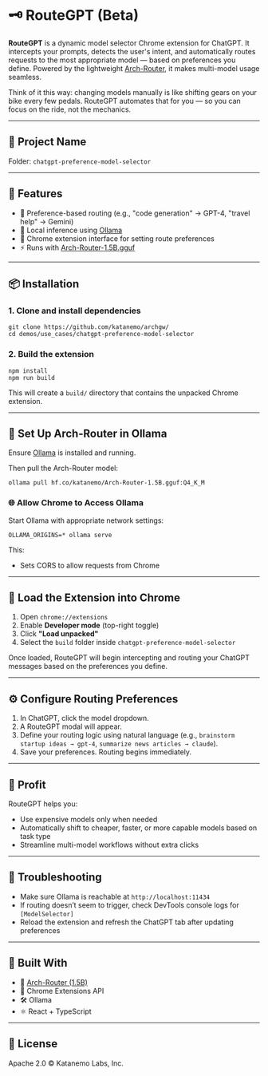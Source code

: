 # 🗝️ RouteGPT (Beta)

**RouteGPT** is a dynamic model selector Chrome extension for ChatGPT. It intercepts your prompts, detects the user's intent, and automatically routes requests to the most appropriate model — based on preferences you define. Powered by the lightweight [Arch-Router](https://huggingface.co/katanemo/Arch-Router-1.5B.gguf), it makes multi-model usage seamless.

Think of it this way: changing models manually is like shifting gears on your bike every few pedals. RouteGPT automates that for you — so you can focus on the ride, not the mechanics.

---

## 📁 Project Name

Folder: `chatgpt-preference-model-selector`

---

## 🚀 Features

* 🧠 Preference-based routing (e.g., "code generation" → GPT-4, "travel help" → Gemini)
* 🤖 Local inference using [Ollama](https://ollama.com)
* 📙 Chrome extension interface for setting route preferences
* ⚡ Runs with [Arch-Router-1.5B.gguf](https://huggingface.co/katanemo/Arch-Router-1.5B.gguf)

---

## 📦 Installation

### 1. Clone and install dependencies

```
git clone https://github.com/katanemo/archgw/
cd demos/use_cases/chatgpt-preference-model-selector
```

### 2. Build the extension

```
npm install
npm run build
```

This will create a `build/` directory that contains the unpacked Chrome extension.

---

## 🧠 Set Up Arch-Router in Ollama

Ensure [Ollama](https://ollama.com/download) is installed and running.

Then pull the Arch-Router model:

```
ollama pull hf.co/katanemo/Arch-Router-1.5B.gguf:Q4_K_M
```

### 🌐 Allow Chrome to Access Ollama

Start Ollama with appropriate network settings:

```
OLLAMA_ORIGINS=* ollama serve
```

This:
* Sets CORS to allow requests from Chrome

---

## 📩 Load the Extension into Chrome

1. Open `chrome://extensions`
2. Enable **Developer mode** (top-right toggle)
3. Click **"Load unpacked"**
4. Select the `build` folder inside `chatgpt-preference-model-selector`

Once loaded, RouteGPT will begin intercepting and routing your ChatGPT messages based on the preferences you define.

---

## ⚙️ Configure Routing Preferences

1. In ChatGPT, click the model dropdown.
2. A RouteGPT modal will appear.
3. Define your routing logic using natural language (e.g., `brainstorm startup ideas → gpt-4`, `summarize news articles → claude`).
4. Save your preferences. Routing begins immediately.

---

## 💸 Profit

RouteGPT helps you:

* Use expensive models only when needed
* Automatically shift to cheaper, faster, or more capable models based on task type
* Streamline multi-model workflows without extra clicks

---

## 🧪 Troubleshooting

* Make sure Ollama is reachable at `http://localhost:11434`
* If routing doesn’t seem to trigger, check DevTools console logs for `[ModelSelector]`
* Reload the extension and refresh the ChatGPT tab after updating preferences

---

## 🧱 Built With

* 🧠 [Arch-Router (1.5B)](https://huggingface.co/katanemo/Arch-Router-1.5B.gguf)
* 📙 Chrome Extensions API
* 🛠️ Ollama
* ⚛️ React + TypeScript

---

## 📜 License

Apache 2.0 © Katanemo Labs, Inc.
